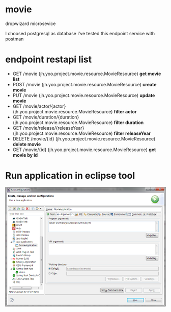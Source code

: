 # movie
dropwizard microsevice

I choosed postgresql as database
I've tested this endpoint service with postman


# endpoint restapi list
- GET     /movie (jh.yoo.project.movie.resource.MovieResource) **get movie list**
- POST    /movie (jh.yoo.project.movie.resource.MovieResource) **create movie**
- PUT     /movie (jh.yoo.project.movie.resource.MovieResource) **update movie**
- GET     /movie/actor/{actor} (jh.yoo.project.movie.resource.MovieResource) **filter actor**
- GET     /movie/duration/{duration} (jh.yoo.project.movie.resource.MovieResource) **filter duration**
- GET     /movie/release/{releaseYear} (jh.yoo.project.movie.resource.MovieResource) **filter releaseYear**
- DELETE  /movie/{id} (jh.yoo.project.movie.resource.MovieResource) **delete movie**
- GET     /movie/{id} (jh.yoo.project.movie.resource.MovieResource) **get movie by id**

# Run application in eclipse tool
![ex_screenshot](./img/run.png)

